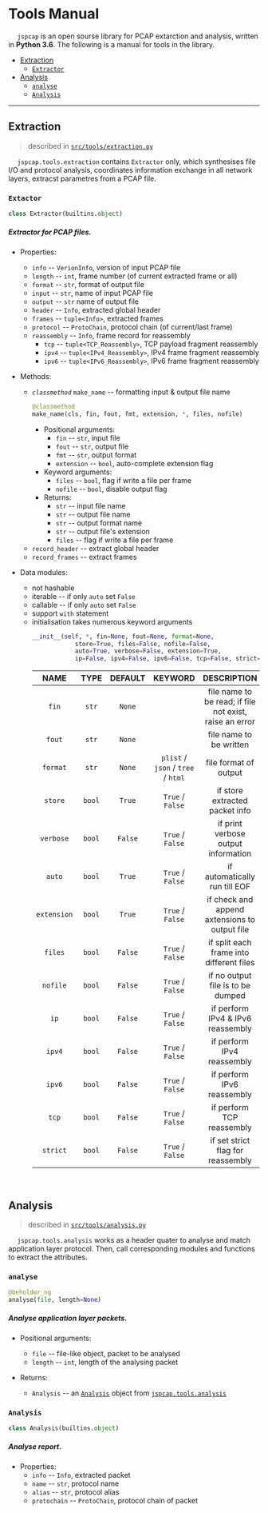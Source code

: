 # Tools Manual

&emsp; `jspcap` is an open sourse library for PCAP extarction and analysis, written in __Python 3.6__. The following is a manual for tools in the library.

 - [Extraction](#extraction)
    * [`Extractor`](#extractor)
 - [Analysis](#analysis)
    * [`analyse`](#analyse)
    * [`Analysis`](#class-analysis)

---

## Extraction

 > described in [`src/tools/extraction.py`](https://github.com/JarryShaw/jspcap/tree/master/src/tools/extraction.py)

&emsp; `jspcap.tools.extraction` contains `Extractor` only, which synthesises file I/O and protocol analysis, coordinates information exchange in all network layers, extracst parametres from a PCAP file.

### `Extactor`

```python
class Extractor(builtins.object)
```

##### Extractor for PCAP files.

 - Properties:
    * `info` -- `VerionInfo`, version of input PCAP file
    * `length` -- `int`, frame number (of current extracted frame or all)
    * `format` -- `str`, format of output file
    * `input` -- `str`, name of input PCAP file
    * `output` -- `str` name of output file
    * `header` -- `Info`, extracted global header
    * `frames` -- `tuple<Info>`, extracted frames
    * `protocol` -- `ProtoChain`, protocol chain (of current/last frame)
    * `reassembly` -- `Info`, frame record for reassembly
        - `tcp` -- `tuple<TCP_Reassembly>`, TCP payload fragment reassembly
        - `ipv4` -- `tuple<IPv4_Reassembly>`, IPv4 frame fragment reassembly
        - `ipv6` -- `tuple<IPv6_Reassembly>`, IPv6 frame fragment reassembly

 - Methods:
    * *`classmethod`* `make_name` -- formatting input & output file name
        ```python
        @classmethod
        make_name(cls, fin, fout, fmt, extension, *, files, nofile)
        ```
        - Positional arguments:
            * `fin` -- `str`, input file
            * `fout` -- `str`, output file
            * `fmt` -- `str`, output format
            * `extension` -- `bool`, auto-complete extension flag
        - Keyword arguments:
            * `files` -- `bool`, flag if write a file per frame
            * `nofile` -- `bool`, disable output flag
        - Returns:
            * `str` -- input file name
            * `str` -- output file name
            * `str` -- output format name
            * `str` -- output file's extension
            * `files` -- flag if write a file per frame
    * `record_header` -- extract global header
    * `record_frames` -- extract frames

 - Data modules:
    * not hashable
    * iterable -- if only `auto` set `False`
    * callable -- if only `auto` set `False`
    * support `with` statement
    * initialisation takes numerous keyword arguments
        ```python
        __init__(self, *, fin=None, fout=None, format=None, 
                    store=True, files=False, nofile=False,
                    auto=True, verbose=False, extension=True,
                    ip=False, ipv4=False, ipv6=False, tcp=False, strict=False)
        ```
        |    NAME     |  TYPE  | DEFAULT |              KEYWORD               |                       DESCRIPTION                       |
        | :---------: | :----: | :-----: | :--------------------------------: | :-----------------------------------------------------: |
        |    `fin`    | `str`  | `None`  |                                    | file name to be read; if file not exist, raise an error |
        |   `fout`    | `str`  | `None`  |                                    |                 file name to be written                 |
        |  `format`   | `str`  | `None`  | `plist` / `json` / `tree` / `html` |                  file format of output                  |
        |   `store`   | `bool` | `True`  |          `True` / `False`          |             if store extracted packet info              |
        |  `verbose`  | `bool` | `False` |          `True` / `False`          |           if print verbose output information           |
        |   `auto`    | `bool` | `True`  |          `True` / `False`          |              if automatically run till EOF              |
        | `extension` | `bool` | `True`  |          `True` / `False`          |      if check and append axtensions to output file      |
        |   `files`   | `bool` | `False` |          `True` / `False`          |        if split each frame into different files         |
        |  `nofile`   | `bool` | `False` |          `True` / `False`          |            if no output file is to be dumped            |
        |    `ip`     | `bool` | `False` |          `True` / `False`          |            if perform IPv4 & IPv6 reassembly            |
        |   `ipv4`    | `bool` | `False` |          `True` / `False`          |               if perform IPv4 reassembly                |
        |   `ipv6`    | `bool` | `False` |          `True` / `False`          |               if perform IPv6 reassembly                |
        |    `tcp`    | `bool` | `False` |          `True` / `False`          |                if perform TCP reassembly                |
        |  `strict`   | `bool` | `False` |          `True` / `False`          |            if set strict flag for reassembly            |

&nbsp;

## Analysis

 > described in [`src/tools/analysis.py`](https://github.com/JarryShaw/jspcap/tree/master/src/tools/analysis.py)

&emsp; `jspcap.tools.analysis` works as a header quater to analyse and match application layer protocol. Then, call corresponding modules and functions to extract the attributes.

### `analyse`

```python
@beholder_ng
analyse(file, length=None)
```

##### Analyse application layer packets.

 - Positional arguments:
    * `file` -- file-like object, packet to be analysed
    * `length` -- `int`, length of the analysing packet

 - Returns:
    * `Analysis` -- an [`Analysis`](#class-analysis) object from [`jspcap.tools.analysis`](#analysis)

<a name="class-analysis"> </a>

### `Analysis`

```python
class Analysis(builtins.object)
```

##### Analyse report.

 - Properties:
    * `info` -- `Info`, extracted packet
    * `name` -- `str`, protocol name
    * `alias` -- `str`, protocol alias
    * `protochain` -- `ProtoChain`, protocol chain of packet
